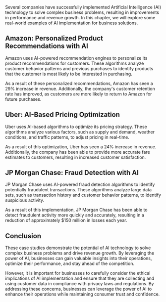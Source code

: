 
Several companies have successfully implemented Artificial Intelligence (AI) technology to solve complex business problems, resulting in improvements in performance and revenue growth. In this chapter, we will explore some real-world examples of AI implementation for business solutions.

Amazon: Personalized Product Recommendations with AI
----------------------------------------------------

Amazon uses AI-powered recommendation engines to personalize its product recommendations for customers. These algorithms analyze customer behavior patterns and previous purchases to identify products that the customer is most likely to be interested in purchasing.

As a result of these personalized recommendations, Amazon has seen a 29% increase in revenue. Additionally, the company's customer retention rate has improved, as customers are more likely to return to Amazon for future purchases.

Uber: AI-Based Pricing Optimization
-----------------------------------

Uber uses AI-based algorithms to optimize its pricing strategy. These algorithms analyze various factors, such as supply and demand, weather conditions, and traffic patterns, to adjust pricing in real-time.

As a result of this optimization, Uber has seen a 24% increase in revenue. Additionally, the company has been able to provide more accurate fare estimates to customers, resulting in increased customer satisfaction.

JP Morgan Chase: Fraud Detection with AI
----------------------------------------

JP Morgan Chase uses AI-powered fraud detection algorithms to identify potentially fraudulent transactions. These algorithms analyze large data sets, such as transaction history and customer behavior patterns, to identify suspicious activity.

As a result of this implementation, JP Morgan Chase has been able to detect fraudulent activity more quickly and accurately, resulting in a reduction of approximately $150 million in losses each year.

Conclusion
----------

These case studies demonstrate the potential of AI technology to solve complex business problems and drive revenue growth. By leveraging the power of AI, businesses can gain valuable insights into their operations, optimize their performance, and stay ahead of the competition.

However, it is important for businesses to carefully consider the ethical implications of AI implementation and ensure that they are collecting and using customer data in compliance with privacy laws and regulations. By addressing these concerns, businesses can leverage the power of AI to enhance their operations while maintaining consumer trust and confidence.

